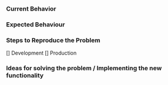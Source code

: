 <!--The preferred language for communication is English  -->
<!-- fr: Les Issues en francais sont également les bienvenues. Etant donné que nous espérons développer notre communauté au delà des pays francophones, nous vous invitons a écrire ici en anglais si vous le pouvez. Votre contribution reste la très bienvenue dans la langue de Moliere! ;) -->

### Current Behavior <!-- fr: Comportement actuel -->


### Expected Behaviour <!-- fr: Comportement attendu -->


### Steps to Reproduce the Problem <!-- Be as specific as possible --> <!-- fr: Étapes pour reproduire le problème, soyez le plus précis possible -->


[] Development
[] Production

### Ideas for solving the problem / Implementing the new functionality <!-- choose the one which corresponds to your Issue--> <!-- fr: Idées pour résoudre le problème / implémenter la nouvelle fontionnalité ; choisissez celui qui correspond à votre Issue  -->
